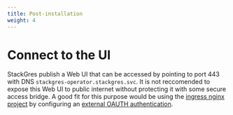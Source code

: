 ```yaml
---
title: Post-installation
weight: 4
---
```


# Connect to the UI

StackGres publish a Web UI that can be accessed by pointing to port 443 with DNS
 `stackgres-operator.stackgres.svc`. It is not reccomended to expose this Web UI to public
 internet without protecting it with some secure access bridge. A good fit for this purpose would
 be using the [ingress nginx project](https://github.com/kubernetes/ingress-nginx/) by configuring
 an [external OAUTH authentication](https://kubernetes.github.io/ingress-nginx/examples/auth/oauth-external-auth/).